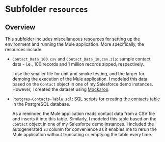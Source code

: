 # Subfolder `resources`
## Overview

This subfolder includes miscellaneous resources for setting up the environment and running the Mule application. More specifically, the resources include:

- `Contact_Data_100.csv` and `Contact_Data_1m.csv.zip`: sample contact data - i.e., 100 records and 1 million records zipped, respectively.

  I use the smaller file for unit and smoke testing, and the larger for demoing the execution of the Mule application. I modeled this data based on the `Contact` object in one of my Salesforce demo instances. However, I created the dataset using [Mockaroo](https://www.mockaroo.com).

- `Postgres-Contacts-Table.sql`: SQL scripts for creating the contacts table in the PostgreSQL database. 

  As a reminder, the Mule application reads contact data from a CSV file and inserts it into this table. Similarly, I modeled this table based on the `Contact` object in one of my Salesforce demo instances. I included the autogenerated `id` column for convenience as it enables me to rerun the Mule application without truncating or emptying the table every time. 

